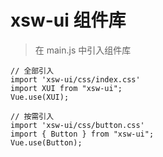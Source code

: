 # xsw-ui 组件库

> 在 main.js 中引入组件库

```
// 全部引入
import 'xsw-ui/css/index.css'
import XUI from "xsw-ui";
Vue.use(XUI);

// 按需引入
import 'xsw-ui/css/button.css'
import { Button } from "xsw-ui";
Vue.use(Button);

```
